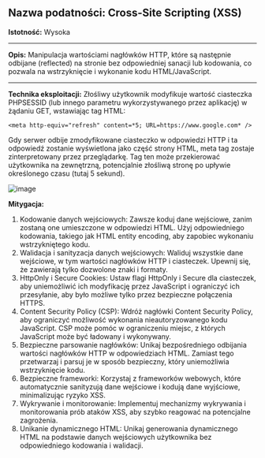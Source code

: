 ## Nazwa podatności: Cross-Site Scripting (XSS)

**Istotność:** Wysoka

---

**Opis:**
Manipulacja wartościami nagłówków HTTP, które są następnie odbijane (reflected) na stronie bez odpowiedniej sanacji lub kodowania, co pozwala na wstrzyknięcie i wykonanie kodu HTML/JavaScript.

---

**Technika eksploitacji:**
Złośliwy użytkownik modyfikuje wartość ciasteczka PHPSESSID (lub innego parametru wykorzystywanego przez aplikację) w żądaniu GET, wstawiając tag HTML:

  `<meta http-equiv="refresh" content=*5; URL=https://www.google.com* />`

Gdy serwer odbije zmodyfikowane ciasteczko w odpowiedzi HTTP i ta odpowiedź zostanie wyświetlona jako część strony HTML, meta tag zostaje zinterpretowany przez przeglądarkę. Tag ten może przekierować użytkownika na zewnętrzną, potencjalnie złośliwą stronę po upływie określonego czasu (tutaj 5 sekund).

![image](https://github.com/GrzechuG/PWR-CBE-BAW-mutillidae-2024/assets/56219452/23a272ec-8a11-46e0-bd12-c4b273ec8015)

**Mitygacja:**
1. Kodowanie danych wejściowych: Zawsze koduj dane wejściowe, zanim zostaną one umieszczone w odpowiedzi HTML. Użyj odpowiedniego kodowania, takiego jak HTML entity encoding, aby zapobiec wykonaniu wstrzykniętego kodu.
1. Walidacja i sanityzacja danych wejściowych: Waliduj wszystkie dane wejściowe, w tym wartości nagłówków HTTP i ciasteczek. Upewnij się, że zawierają tylko dozwolone znaki i formaty.
1. HttpOnly i Secure Cookies: Ustaw flagi HttpOnly i Secure dla ciasteczek, aby uniemożliwić ich modyfikację przez JavaScript i ograniczyć ich przesyłanie, aby było możliwe tylko przez bezpieczne połączenia HTTPS.
1. Content Security Policy (CSP): Wdróż nagłówki Content Security Policy, aby ograniczyć możliwość wykonania nieautoryzowanego kodu JavaScript. CSP może pomóc w ograniczeniu miejsc, z których JavaScript może być ładowany i wykonywany.
1. Bezpieczne parsowanie nagłówków: Unikaj bezpośredniego odbijania wartości nagłówków HTTP w odpowiedziach HTML. Zamiast tego przetwarzaj i parsuj je w sposób bezpieczny, który uniemożliwia wstrzyknięcie kodu.
1. Bezpieczne frameworki: Korzystaj z frameworków webowych, które automatycznie sanityzują dane wejściowe i kodują dane wyjściowe, minimalizując ryzyko XSS.
1. Wykrywanie i monitorowanie: Implementuj mechanizmy wykrywania i monitorowania prób ataków XSS, aby szybko reagować na potencjalne zagrożenia.
1. Unikanie dynamicznego HTML: Unikaj generowania dynamicznego HTML na podstawie danych wejściowych użytkownika bez odpowiedniego kodowania i walidacji.

